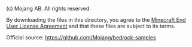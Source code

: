 (c) Mojang AB. All rights reserved.

By downloading the files in this directory, you agree to the [Minecraft End User License Agreement](https://www.minecraft.net/en-us/eula) and that these files are subject to its terms.

Official source: https://github.com/Mojang/bedrock-samples
